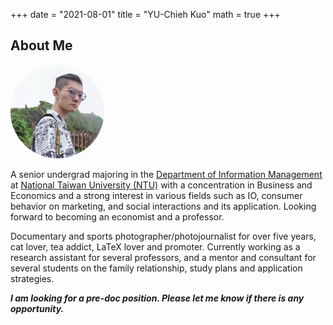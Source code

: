 
+++
date = "2021-08-01"
title = "YU-Chieh Kuo"
math = true
+++


## About Me
<div>
<img src = "/photo.jpg" class="avatar">
</div>
<style>
img{
  text-align: left;
  width: 150px;
  height: 150px;
  border-radius: 70%;
}
#left {    
 text-align: left;  
 }
</style>
<!--
{{< figure class="avatar" src="/photo.jpg" alt="Avatar">}}
-->

<!--<div style='text-align: justify; font-size: 16pt;'> --> 
A senior undergrad majoring in the [Department of Information Management](https://management.ntu.edu.tw/en/IM)
at [National Taiwan University (NTU)](https://www.ntu.edu.tw/english/)
with a concentration
in Business and Economics and a strong interest in various fields such as IO, consumer behavior on marketing, 
and social interactions and its application.
Looking forward to becoming an economist and a professor.

Documentary and sports photographer/photojournalist for over five years, 
cat lover, tea addict, LaTeX lover and promoter.
Currently working as a research
assistant for several professors, and a mentor and consultant for several students on the family relationship,
study plans and application strategies.

***I am looking for a pre-doc position. Please let me know if there is any opportunity.***
